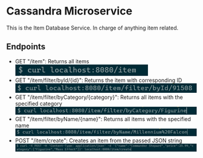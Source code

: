 # Cassandra Microservice

This is the Item Database Service. In charge of anything item related.

## Endpoints
- GET "/item": Returns all items </br> ![Alt Text](img/get%20all.PNG)
- GET "/item/filter/byId/{id}": Returns the item with corresponding ID </br> ![Alt text](img/get%20by%20id.PNG)
- GET "/item/filter/byCategory/{category}": Returns all items with the specified category </br> ![Alt text](img/get%20by%20category.PNG)
- GET "/item/filter/byName/{name}": Returns all items with the specified name </br> ![Alt text](img/get%20by%20name.PNG)
- POST "/item/create": Creates an item from the passed JSON string </br> ![Alt text](img/post%20new%20item.PNG)
